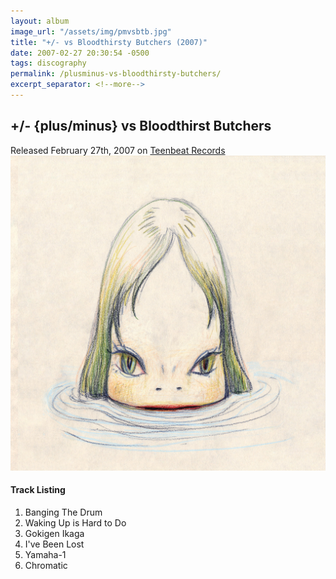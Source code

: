 ```yaml
---
layout: album
image_url: "/assets/img/pmvsbtb.jpg"
title: "+/- vs Bloodthirsty Butchers (2007)"
date: 2007-02-27 20:30:54 -0500
tags: discography
permalink: /plusminus-vs-bloodthirsty-butchers/
excerpt_separator: <!--more-->
---
```


<!--more-->

## +/- {plus/minus} vs Bloodthirst Butchers

<div id="release-info">
    Released February 27th, 2007 on <a href="https://www.teenbeatrecords.com/items/383.html">Teenbeat Records</a>
</div>

<div id="container">
    <div id="release-container">
        <div id="artwork">
            <a href="/assets/img/pmvsbtb.jpg" alt="Full res version"><img src="/assets/img/pmvsbtb.jpg"/></a>
        </div>
        <div id="tracklist">
            <h4>Track Listing</h4>
            <ol>
                <li>Banging The Drum</li>
                <li>Waking Up is Hard to Do</li>
                <li>Gokigen Ikaga</li>
                <li>I've Been Lost</li>
                <li>Yamaha-1</li>
                <li>Chromatic</li>
            </ol>
        </div>
    </div>
</div>
